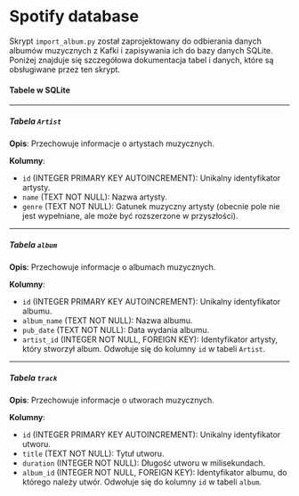 # Spotify database

Skrypt `import_album.py` został zaprojektowany do odbierania danych albumów muzycznych z Kafki i zapisywania ich do bazy danych SQLite. Poniżej znajduje się szczegółowa dokumentacja tabel i danych, które są obsługiwane przez ten skrypt.

#### Tabele w SQLite
------
##### Tabela `Artist`

**Opis**: Przechowuje informacje o artystach muzycznych.

**Kolumny**:
- `id` (INTEGER PRIMARY KEY AUTOINCREMENT): Unikalny identyfikator artysty.
- `name` (TEXT NOT NULL): Nazwa artysty.
- `genre` (TEXT NOT NULL): Gatunek muzyczny artysty (obecnie pole nie jest wypełniane, ale może być rozszerzone w przyszłości).
------
##### Tabela `album`

**Opis**: Przechowuje informacje o albumach muzycznych.

**Kolumny**:
- `id` (INTEGER PRIMARY KEY AUTOINCREMENT): Unikalny identyfikator albumu.
- `album_name` (TEXT NOT NULL): Nazwa albumu.
- `pub_date` (TEXT NOT NULL): Data wydania albumu.
- `artist_id` (INTEGER NOT NULL, FOREIGN KEY): Identyfikator artysty, który stworzył album. Odwołuje się do kolumny `id` w tabeli `Artist`.
------
##### Tabela `track`

**Opis**: Przechowuje informacje o utworach muzycznych.

**Kolumny**:
- `id` (INTEGER PRIMARY KEY AUTOINCREMENT): Unikalny identyfikator utworu.
- `title` (TEXT NOT NULL): Tytuł utworu.
- `duration` (INTEGER NOT NULL): Długość utworu w milisekundach.
- `album_id` (INTEGER NOT NULL, FOREIGN KEY): Identyfikator albumu, do którego należy utwór. Odwołuje się do kolumny `id` w tabeli `album`.
